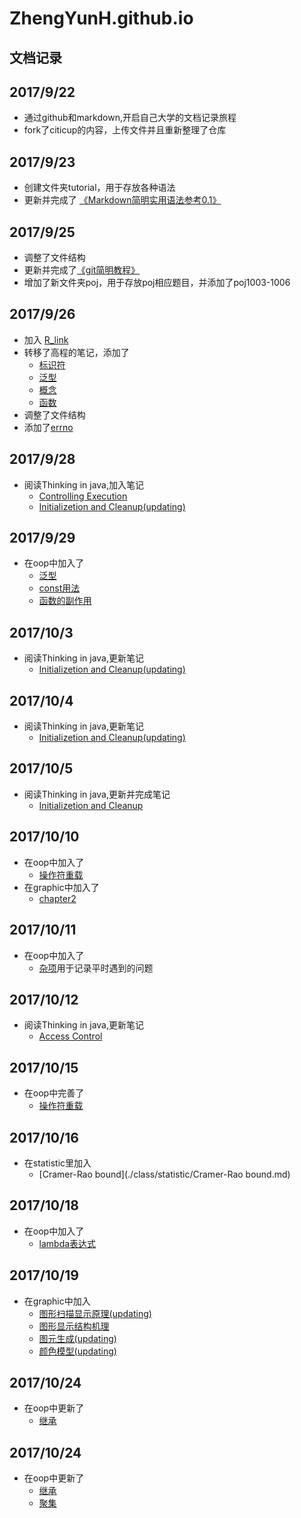 # ZhengYunH.github.io
文档记录
---
## 2017/9/22  
+ 通过github和markdown,开启自己大学的文档记录旅程  
+ fork了citicup的内容，上传文件并且重新整理了仓库  

## 2017/9/23
+ 创建文件夹tutorial，用于存放各种语法
+ 更新并完成了 [《Markdown简明实用语法参考0.1》](https://github.com/ZhengYunH/ZhengYunH.github.io/blob/master/turorial/markdown%E8%AF%AD%E6%B3%95.md)

## 2017/9/25  
+ 调整了文件结构
+ 更新并完成了[《git简明教程》](https://github.com/ZhengYunH/ZhengYunH.github.io/blob/master/turorial/git%E7%AE%80%E6%98%8E%E6%95%99%E7%A8%8B.md)
+ 增加了新文件夹poj，用于存放poj相应题目，并添加了poj1003-1006

## 2017/9/26
+ 加入 [R_link](https://github.com/ZhengYunH/ZhengYunH.github.io/blob/master/turorial/R/R_link.md)
+ 转移了高程的笔记，添加了
    * [标识符](https://github.com/ZhengYunH/ZhengYunH.github.io/blob/master/class/oop/%E6%A0%87%E8%AF%86%E7%AC%A6.md)
    * [泛型](https://github.com/ZhengYunH/ZhengYunH.github.io/blob/master/class/oop/%E6%B3%9B%E5%9E%8B.md)
    * [概念](https://github.com/ZhengYunH/ZhengYunH.github.io/blob/master/class/oop/%E6%A6%82%E5%BF%B5.md)
    * [函数](https://github.com/ZhengYunH/ZhengYunH.github.io/blob/master/class/oop/%E5%87%BD%E6%95%B0.md)
+ 调整了文件结构
+ 添加了[errno](https://github.com/ZhengYunH/ZhengYunH.github.io/blob/master/ref/errno.md)

## 2017/9/28  
+ 阅读Thinking in java,加入笔记  
    * [Controlling Execution](./class/java/Controlling%20Execution(4).md)
    * [Initializetion and Cleanup(updating)](./class/java/Initialization%20and%20Cleanup(5).md)

## 2017/9/29  
+ 在oop中加入了
    * [泛型](./class/oop/泛型.md)
    * [const用法](./class/oop/const.md)
    * [函数的副作用](./class/oop/函数的副作用.md)

## 2017/10/3
+ 阅读Thinking in java,更新笔记  
    * [Initializetion and Cleanup(updating)](./class/java/Initialization%20and%20Cleanup(5).md)

## 2017/10/4  
+ 阅读Thinking in java,更新笔记  
    * [Initializetion and Cleanup(updating)](./class/java/Initialization%20and%20Cleanup(5).md)

## 2017/10/5
+ 阅读Thinking in java,更新并完成笔记  
    * [Initializetion and Cleanup](./class/java/Initialization%20and%20Cleanup(5).md)

## 2017/10/10 
+ 在oop中加入了
    *  [操作符重载](./class/oop/操作符重载.md)
+ 在graphic中加入了
    *  [chapter2](./class/graphic/chapter2.md)

## 2017/10/11
+ 在oop中加入了
    *  [杂项](./class/oop/杂项.md)用于记录平时遇到的问题

## 2017/10/12
+ 阅读Thinking in java,更新笔记  
    *  [Access Control](./class/java/Access%20Control(6).md)

## 2017/10/15
+ 在oop中完善了
    *  [操作符重载](./class/oop/操作符重载.md)

## 2017/10/16
+ 在statistic里加入
    * [Cramer-Rao bound](./class/statistic/Cramer-Rao bound.md)

## 2017/10/18
+ 在oop中加入了
    * [lambda表达式](./class/oop/lambda表达式.md)

## 2017/10/19
+ 在graphic中加入
    * [图形扫描显示原理(updating)](./class/graphic/图形扫描显示原理.md)
    * [图形显示结构机理](./class/graphic/图形显示结构机理.md)
    * [图元生成(updating)](./class/graphic/图元生成.md)
    * [颜色模型(updating)](./class/graphic/颜色模型.md)

## 2017/10/24
+ 在oop中更新了
    * [继承](./class/oop/继承.md)  

## 2017/10/24
+ 在oop中更新了
    * [继承](./class/oop/继承.md)  
    * [聚集](./class/oop/聚集.md)  